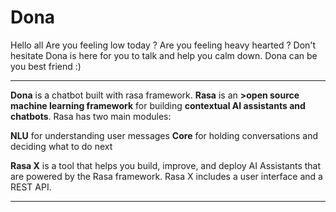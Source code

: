 # Dona
Hello all
Are you feeling low today ? Are you feeling heavy hearted ? 
Don't hesitate Dona is here for you to talk and help you calm down.
Dona can be you best friend :)
******************************************************************************************************************************************

**Dona** is a chatbot built with rasa framework. **Rasa** is an **>open source machine learning framework** for building **contextual AI assistants and chatbots**.
Rasa has two main modules:

**NLU** for understanding user messages
**Core** for holding conversations and deciding what to do next

**Rasa X** is a tool that helps you build, improve, and deploy AI Assistants that are powered by the Rasa framework. Rasa X includes a user interface and a REST API.
******************************************************************************************************************************************



